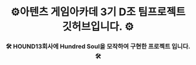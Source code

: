 <div align="center">

# ⚙️아텐츠 게임아카데 3기 D조 팀프로젝트 깃허브입니다. ⚙️


### 🛠️ HOUND13회사에 Hundred Soul을 모작하여 구현한 프로젝트 입니다. 🛠️

</div>
